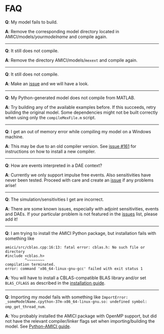 # FAQ

__Q__: My model fails to build.

__A__: Remove the corresponding model directory located in AMICI/models/*yourmodelname* and compile again.

---

__Q__: It still does not compile.

__A__: Remove the directory AMICI/models/`mexext` and compile again.

---

__Q__: It still does not compile.

__A__: Make an [issue](https://github.com/ICB-DCM/AMICI/issues) and we will have a look.

---

__Q__: My Python-generated model does not compile from MATLAB.

__A__: Try building any of the available examples before. If this succeeds, 
retry building the original model. Some dependencies might not be built 
correctly when using only the `compileMexFile.m` script. 

---

__Q__: I get an out of memory error while compiling my model on a Windows machine.

__A__: This may be due to an old compiler version. See [issue #161](https://github.com/ICB-DCM/AMICI/issues/161) for instructions on how to install a new compiler.

---

__Q__: How are events interpreted in a DAE context?

__A__: Currently we only support impulse free events. Also sensitivities have never been tested. Proceed with care and create an [issue](https://github.com/ICB-DCM/AMICI/issues) if any problems arise!

---

__Q__: The simulation/sensitivities I get are incorrect.

__A__: There are some known issues, especially with adjoint sensitivities, events and DAEs. If your particular problem is not featured in the [issues](https://github.com/ICB-DCM/AMICI/issues) list, please add it!

---

__Q__: I am trying to install the AMICI Python package, but installation fails
with something like

    amici/src/cblas.cpp:16:13: fatal error: cblas.h: No such file or directory
    #include <cblas.h>
             ^~~~~~~~~
    compilation terminated.
    error: command 'x86_64-linux-gnu-gcc' failed with exit status 1

__A__: You will have to install a CBLAS-compatible BLAS library and/or set
`BLAS_CFLAGS` as described in the [installation guide](INSTALL.md).

---

__Q__: Importing my model fails with something like `ImportError: _someModelName.cpython-37m-x86_64-linux-gnu.so: undefined symbol: omp_get_thread_num`.

__A__: You probably installed the AMICI package with OpenMP support, but did not
have the relevant compiler/linker flags set when importing/building the model.
See [Python-AMICI guide](PYTHON.md#model-compilation).




